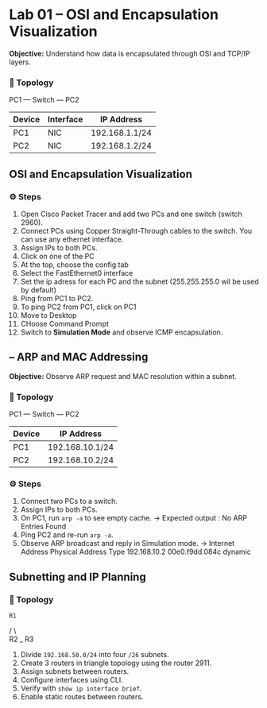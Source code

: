 # Lab 01 – OSI and Encapsulation Visualization

**Objective:** Understand how data is encapsulated through OSI and TCP/IP layers.

### 🧩 Topology
PC1 — Switch — PC2

| Device | Interface | IP Address |
|---------|------------|-------------|
| PC1 | NIC | 192.168.1.1/24 |
| PC2 | NIC | 192.168.1.2/24 |


## OSI and Encapsulation Visualization 

### ⚙️ Steps

1. Open Cisco Packet Tracer and add two PCs and one switch (switch 2960).
3. Connect PCs using Copper Straight-Through cables to the switch. You can use any ethernet interface.
5. Assign IPs to both PCs.
6. Click on one of the PC
7. At the top, choose the config tab
8. Select the FastEthernet0 interface
9. Set the ip adress for each PC and the subnet (255.255.255.0 wil be used by default)
10. Ping from PC1 to PC2.
11. To ping PC2 from PC1, click on PC1
12. Move to Desktop
13. CHoose Command Prompt
14. Switch to **Simulation Mode** and observe ICMP encapsulation.

## – ARP and MAC Addressing

**Objective:** Observe ARP request and MAC resolution within a subnet.

### 🧩 Topology
PC1 — Switch — PC2

| Device | IP Address |
|---------|-------------|
| PC1 | 192.168.10.1/24 |
| PC2 | 192.168.10.2/24 |

### ⚙️ Steps
1. Connect two PCs to a switch.
2. Assign IPs to both PCs.
3. On PC1,  run `arp -a` to see empty cache.
-> Expected output : No ARP Entries Found
5. Ping PC2 and re-run `arp -a`.
6. Observe ARP broadcast and reply in Simulation mode.
-> Internet Address      Physical Address      Type
   192.168.10.2          00e0.f9dd.084c        dynamic

## Subnetting and IP Planning 

### 🧩 Topology

    R1     
  /    \\     
R2  _   R3
1. Divide `192.168.50.0/24` into four `/26` subnets.
2. Create 3 routers in triangle topology using the router 2911.
3. Assign subnets between routers. 
4. Configure interfaces using CLI.
5. Verify with `show ip interface brief`.
6. Enable static routes between routers.

